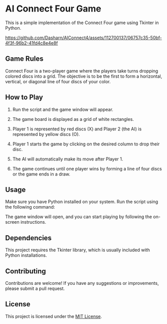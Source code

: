 # AI Connect Four Game

This is a simple implementation of the Connect Four game using Tkinter in Python.


https://github.com/Dasharn/AIConnect4/assets/112700137/06757c35-50bf-4f3f-96b2-41fd4c8e4e8f





## Game Rules

Connect Four is a two-player game where the players take turns dropping colored discs into a grid. The objective is to be the first to form a horizontal, vertical, or diagonal line of four discs of your color.

## How to Play

1. Run the script and the game window will appear.

2. The game board is displayed as a grid of white rectangles.

3. Player 1 is represented by red discs (X) and Player 2 (the AI) is represented by yellow discs (O).

4. Player 1 starts the game by clicking on the desired column to drop their disc.

5. The AI will automatically make its move after Player 1.

6. The game continues until one player wins by forming a line of four discs or the game ends in a draw.

## Usage

Make sure you have Python installed on your system. Run the script using the following command:


The game window will open, and you can start playing by following the on-screen instructions.

## Dependencies

This project requires the Tkinter library, which is usually included with Python installations.

## Contributing

Contributions are welcome! If you have any suggestions or improvements, please submit a pull request.

## License

This project is licensed under the [MIT License](LICENSE).
